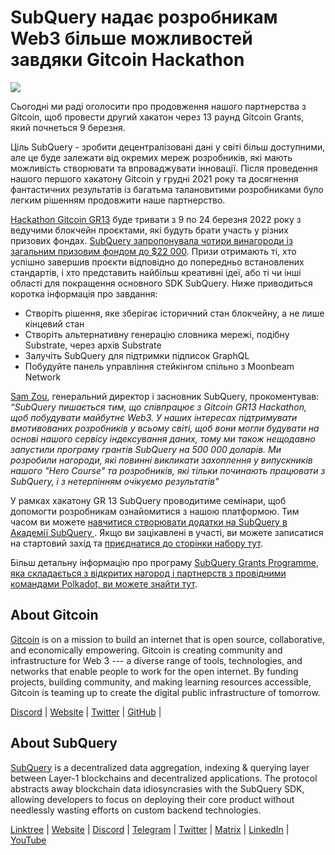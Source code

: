 # SubQuery надає розробникам Web3 більше можливостей завдяки Gitcoin Hackathon

![](https://miro.medium.com/max/1400/0*LdQoekBCsctSL0Po)

Сьогодні ми раді оголосити про продовження нашого партнерства з Gitcoin, щоб провести другий хакатон через 13 раунд Gitcoin Grants, який почнеться 9 березня.

Ціль SubQuery - зробити децентралізовані дані у світі більш доступними, але це буде залежати від окремих мереж розробників, які мають можливість створювати та впроваджувати інновації. Після проведення нашого першого хакатону Gitcoin у грудні 2021 року та досягнення фантастичних результатів із багатьма талановитими розробниками було легким рішенням продовжити наше партнерство.

[Hackathon Gitcoin GR13](https://gitcoin.co/hackathon/gr13/onboard) буде тривати з 9 по 24 березня 2022 року з ведучими блокчейн проєктами, які будуть брати участь у різних призових фондах. [SubQuery запропонувала чотири винагороди із загальним призовим фондом до $22 000](https://gitcoin.co/hackathon/gr13/?org=subquery). Призи отримають ті, хто успішно завершив проєкти відповідно до попередньо встановлених стандартів, і хто представить найбільш креативні ідеї, або ті чи інші області для покращення основного SDK SubQuery. Ниже приводиться коротка інформація про завдання:

- Створіть рішення, яке зберігає історичний стан блокчейну, а не лише кінцевий стан
- Створіть альтернативну генерацію словника мережі, подібну Substrate, через архів Substrate
- Залучіть SubQuery для підтримки підписок GraphQL
- Побудуйте панель управління стейкінгом спільно з Moonbeam Network

[Sam Zou](https://twitter.com/zoujialiu), генеральний директор і засновник SubQuery, прокоментував: _“SubQuery пишається тим, що співпрацює з Gitcoin GR13 Hackathon, щоб побудувати майбутнє Web3. У наших інтересах підтримувати вмотивованих розробників у всьому світі, щоб вони могли будувати на основі нашого сервісу індексування даних, тому ми також нещодавно запустили програму грантів SubQuery на 500 000 доларів. Ми розробили нагороди, які повинні викликати захоплення у випускників нашого "Hero Course" та розробників, які тільки починають працювати з SubQuery, і з нетерпінням очікуємо результатів"_

У рамках хакатону GR 13 SubQuery проводитиме семінари, щоб допомогти розробникам ознайомитися з нашою платформою. Тим часом ви можете [ навчитися створювати додатки на SubQuery в Академії SubQuery ](https://subquery.coassemble.com/unlock/dOKZW6O#/). Якщо ви зацікавлені в участі, ви можете записатися на стартовий захід та [ приєднатися до сторінки набору тут](https://gitcoin.co/hackathon/gr13/onboard).

Більш детальну інформацію про програму [SubQuery Grants Programme, яка складається з відкритих нагород і партнерств з провідними командами Polkadot, ви можете знайти тут](https://subquery.network/grants).

## About Gitcoin

[Gitcoin](http://www.gitcoin.co) is on a mission to build an internet that is open source, collaborative, and economically empowering. Gitcoin is creating community and infrastructure for Web 3 --- a diverse range of tools, technologies, and networks that enable people to work for the open internet. By funding projects, building community, and making learning resources accessible, Gitcoin is teaming up to create the digital public infrastructure of tomorrow.

[Discord](https://discord.gg/6PZUM3cFpz) | [Website](http://www.gitcoin.co) | [Twitter](https://twitter.com/gitcoin) | [GitHub](https://github.com/gitcoinco/) |

## About SubQuery

[SubQuery](https://subquery.network) is a decentralized data aggregation, indexing & querying layer between Layer-1 blockchains and decentralized applications. The protocol abstracts away blockchain data idiosyncrasies with the SubQuery SDK, allowing developers to focus on deploying their core product without needlessly wasting efforts on custom backend technologies.

​​[Linktree](https://linktr.ee/subquerynetwork) | [Website](https://subquery.network/) | [Discord](https://discord.com/invite/78zg8aBSMG) | [Telegram](https://t.me/subquerynetwork) | [Twitter](https://twitter.com/subquerynetwork) | [Matrix](https://matrix.to/#/#subquery:matrix.org) | [LinkedIn](https://www.linkedin.com/company/subquery) | [YouTube](https://www.youtube.com/channel/UCi1a6NUUjegcLHDFLr7CqLw)
